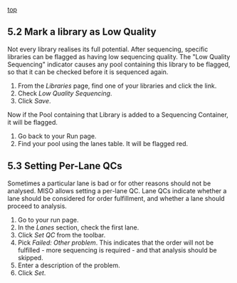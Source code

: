<a name="runs-qcs" href="#" id="toplink">top</a>

## 5.2 Mark a library as Low Quality
 
Not every library realises its full potential. After sequencing, specific
libraries can be flagged as having low sequencing quality. The
"Low Quality Sequencing" indicator causes any pool containing this library to be
flagged, so that it can be checked before it is sequenced again.

1. From the _Libraries_ page, find one of your libraries
and click the link.
1. Check _Low Quality Sequencing_.
1. Click _Save_.

Now if the Pool containing that Library is added to a Sequencing Container, it
will be flagged.

1. Go back to your Run page.
1. Find your pool using the lanes table. It will be flagged red.

## 5.3 Setting Per-Lane QCs

Sometimes a particular lane is bad or for other reasons should not be analysed. MISO
allows setting a per-lane QC. Lane QCs indicate whether a lane should be considered
for order fulfillment, and whether a lane should proceed to analysis.

1. Go to your run page.
1. In the _Lanes_ section, check the first lane.
1. Click _Set QC_ from the toolbar.
1. Pick _Failed: Other problem_. This indicates that the order will not be
   fulfilled - more sequencing is required - and that analysis should be skipped.
1. Enter a description of the problem.
1. Click _Set_.
